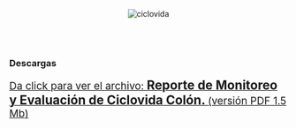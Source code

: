 
<center><img class="img-responsive" src="ciclovida-colon/ima.png" alt="ciclovida"></center>

</br></br>

### Descargas
<div style="margin-top:8px; margin-bottom:16px;"><a href="ciclovida-colon/reporte-de-monitoreo-y-evaluacion-ciclovida-colon.pdf"><span style="font-size:32pt"><i class="fa fa-download" aria-hidden="true"></i></span> <span style="font-size:14pt">Da click para ver el archivo: <b> <big>Reporte de Monitoreo y Evaluación de Ciclovida Colón.</big> </b>(versión PDF 1.5 Mb)</span></a></div>


</br></br></br>
